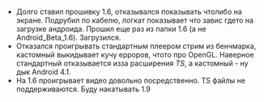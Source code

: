 * Долго ставил прошивку 1.6, отказывался показывать  чтолибо на экране. Подрубил по кабелю, логкат показывает что завис гдето на загрузке андроида. Прошил еще раз из папки 1.6 (а не Android_Beta_1.6). Загрузился.
* Отказался проигрывать стандартным плеером стрим из бенчмарка, кастомный выкидывает кучу ерроров, чтото про OpenGL. Наверное стандартный отказывается изза расширения *TS*, а кастомный - ну дык Android 4.1.
* На 1.6 проигрывает видео довольно посредственно. TS файлы не поддерживаются. Буду накатывать 1.9




